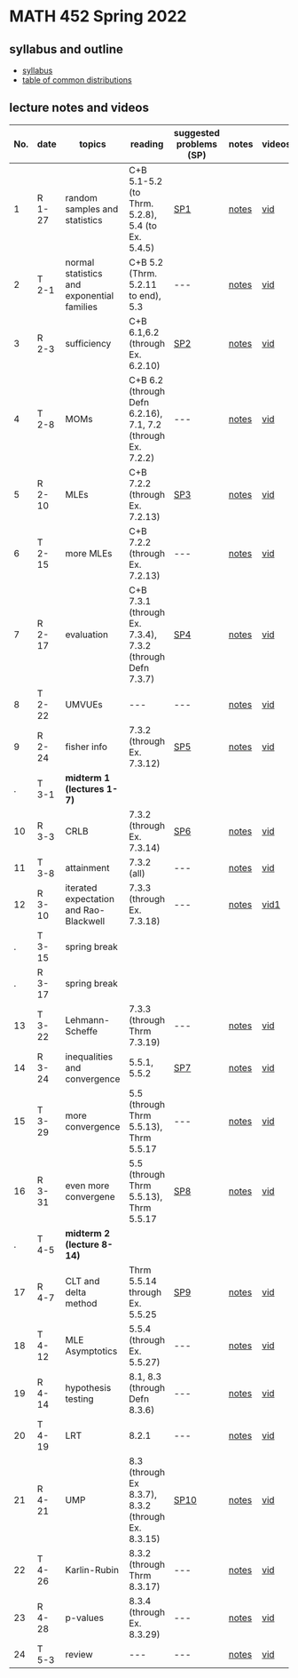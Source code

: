 # MATH 452 Spring 2022

## syllabus and outline

- [syllabus](docs/syllabus.md)
- [table of common distributions](docs/distab.pdf)

## lecture notes and videos

No. | date | topics | reading | suggested problems (SP) | notes | videos | quiz problem (QP) | 
--- | --- | --- | --- | --- | --- | --- | --- | 
1|R 1-27 | random samples and statistics |  C+B 5.1-5.2 (to Thrm. 5.2.8), 5.4 (to Ex. 5.4.5) | [SP1](sp/sp1.pdf) | [notes](lns/lec1.pdf)| [vid](https://youtu.be/xkkbGxziTFQ)| [QP 1](qp/qp1.pdf) due Feb 3 | 
2|T 2-1 | normal statistics and exponential families |  C+B 5.2 (Thrm. 5.2.11 to end), 5.3 | --- | [notes](lns/lec2.pdf)| [vid](https://youtu.be/5JtpGufyexA)|  | 
3|R 2-3 | sufficiency | C+B 6.1,6.2 (through Ex. 6.2.10) | [SP2](sp/sp2.pdf)| [notes](lns/lec3.pdf)| [vid]()| [QP 2](qp/qp2.pdf) due Feb 10 | 
4|T 2-8 | MOMs | C+B 6.2 (through Defn 6.2.16), 7.1, 7.2 (through Ex. 7.2.2) | --- | [notes](lns/lec4.pdf)| [vid]() | --- | 
5|R 2-10 | MLEs | C+B 7.2.2 (through Ex. 7.2.13) | [SP3](sp/sp3.pdf) | [notes](lns/lec5.pdf)| [vid]()| [QP 3](qp/qp3.pdf) due Feb 17 | 
6|T 2-15 | more MLEs | C+B 7.2.2 (through Ex. 7.2.13) | --- | [notes](lns/lec6.pdf) | [vid]() | --- |
7|R 2-17 | evaluation | C+B 7.3.1 (through Ex. 7.3.4), 7.3.2 (through Defn 7.3.7)  | [SP4](sp/sp4.pdf) | [notes](lns/lec7.pdf)| [vid]()| [QP 4](qp/qp4.pdf) due Feb 24 | 
8|T 2-22 | UMVUEs |  --- | --- | [notes](lns/lec8.pdf)| [vid]()| --- |
9|R 2-24 | fisher info | 7.3.2 (through Ex. 7.3.12) | [SP5](sp/sp5.pdf)| [notes](lns/lec9.pdf)| [vid]()| [QP 5](qp/qp5.pdf) due Mar 3 | 
. |T 3-1 | **midterm 1 (lectures 1-7)**  |
10|R 3-3 | CRLB | 7.3.2 (through Ex. 7.3.14) | [SP6](sp/sp6.pdf) | [notes](lns/lec10.pdf)| [vid]() | [QP 6](qp/qp6.pdf) due Mar 10 | 
11|T 3-8 | attainment |  7.3.2 (all) | --- | [notes](lns/lec11.pdf)| [vid]()| --- | 
12|R 3-10 | iterated expectation and Rao-Blackwell | 7.3.3 (through Ex. 7.3.18) | --- | [notes](lns/lec12.pdf)| [vid1]()| [QP7](qp/qp7.pdf) due Mar 24 | 
.|T  3-15 | spring break |
.|R  3-17 | spring break |
13|T 3-22 | Lehmann-Scheffe | 7.3.3 (through Thrm 7.3.19) | --- | [notes](lns/lec13.pdf)| [vid]() | --- | 
14|R 3-24 | inequalities and convergence | 5.5.1, 5.5.2| [SP7](sp/sp7.pdf) | [notes](lns/lec14.pdf)| [vid]() | [QP8](qp/qp8.pdf) due Mar 31 | 
15|T 3-29 | more convergence |  5.5 (through Thrm 5.5.13), Thrm 5.5.17  | --- | [notes](lns/lec15.pdf)| [vid]()| --- | 
16|R 3-31 | even more convergene | 5.5 (through Thrm 5.5.13), Thrm 5.5.17 | [SP8](sp/sp8.pdf) | [notes](lns/lec16.pdf) | [vid]()| [QP9](qp/qp9.pdf) due Apr 7 | 
. |T 4-5 | **midterm 2 (lecture 8-14)** | 
17|R 4-7 | CLT and delta method | Thrm 5.5.14 through Ex. 5.5.25 | [SP9](sp/sp9.pdf) | [notes](lns/lec17.pdf)| [vid]()| [QP10](qp/qp10.pdf) due Apr 14 | 
18|T 4-12 | MLE Asymptotics | 5.5.4 (through Ex. 5.5.27) | --- | [notes](lns/lec18.pdf)| [vid]()| --- | 
19|R 4-14 | hypothesis testing |  8.1, 8.3 (through Defn 8.3.6)  | --- | [notes](lns/lec19.pdf)| [vid]() | [QP11](qp/qp11.pdf) due Apr 21| 
20|T 4-19 | LRT |  8.2.1  | --- | [notes](lns/lec20.pdf)| [vid]() | --- | 
21|R 4-21 | UMP |  8.3 (through Ex 8.3.7), 8.3.2 (through Ex. 8.3.15)  | [SP10](sp/sp10.pdf) | [notes](lns/lec21.pdf)| [vid]() | [QP12](qp/qp12.pdf) Due Apr 28 | 
22|T 4-26 | Karlin-Rubin | 8.3.2 (through Thrm 8.3.17)  | --- | [notes](lns/lec22.pdf)| [vid]() | --- | 
23|R 4-28 | p-values |  8.3.4 (through Ex. 8.3.29)  | --- | [notes](lns/lec23.pdf)| [vid]() | --- | 
24|T 5-3 | review |   ---  | --- | [notes](lns/lec24.pdf)| [vid]() | --- | 


